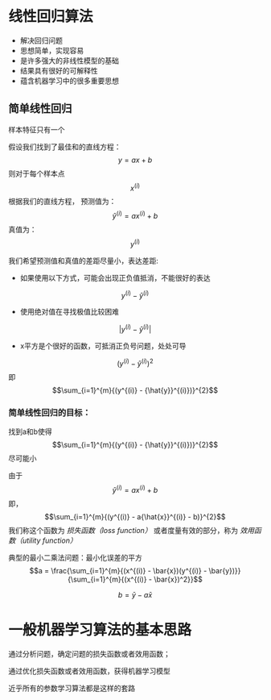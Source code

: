 # 线性回归算法

- 解决回归问题
- 思想简单，实现容易
- 是许多强大的非线性模型的基础
- 结果具有很好的可解释性
- 蕴含机器学习中的很多重要思想

## 简单线性回归

样本特征只有一个

假设我们找到了最佳和的直线方程：
$$y = ax + b$$
则对于每个样本点$$x^{(i)}$$
根据我们的直线方程， 预测值为：
$${\hat{y}}^{(i)} = ax^{(i)} + b$$
真值为：$$y^{(i)}$$

我们希望预测值和真值的差距尽量小，表达差距:

- 如果使用以下方式，可能会出现正负值抵消，不能很好的表达

$$y^{(i)} - {\hat{y}}^{(i)}$$

- 使用绝对值在寻找极值比较困难

$$|y^{(i)} - {\hat{y}}^{(i)}|$$

- x平方是个很好的函数，可抵消正负号问题，处处可导

$${(y^{(i)} - {\hat{y}}^{(i)})}^{2}$$
即
$$\sum_{i=1}^{m}{(y^{(i)} - {\hat{y}}^{(i)})}^{2}$$

### 简单线性回归的目标：

找到a和b使得
$$\sum_{i=1}^{m}{(y^{(i)} - {\hat{y}}^{(i)})}^{2}$$
尽可能小

由于
$${\hat{y}}^{(i)} = ax^{(i)} + b$$
即，
$$\sum_{i=1}^{m}{(y^{(i)} - a{\hat{x}}^{(i)} - b)}^{2}$$
我们称这个函数为 *损失函数（loss function）* 或者度量有效的部分，称为 *效用函数（utility function）*

典型的最小二乘法问题：最小化误差的平方
$$a = \frac{\sum_{i=1}^{m}{(x^{(i)} - \bar{x})(y^{(i)} - \bar{y})}}{\sum_{i=1}^{m}{(x^{(i)} - \bar{x})^2}}$$

$$b = \bar{y} - a\bar{x}$$

# 一般机器学习算法的基本思路

通过分析问题，确定问题的损失函数或者效用函数；

通过优化损失函数或者效用函数，获得机器学习模型

近乎所有的参数学习算法都是这样的套路
